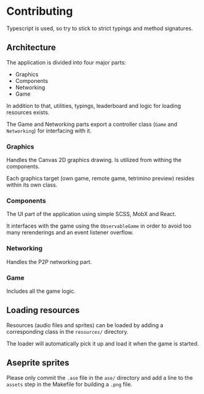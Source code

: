 # Contributing

Typescript is used, so try to stick to strict typings and method signatures.

## Architecture

The application is divided into four major parts:

 * Graphics
 * Components
 * Networking
 * Game

In addition to that, utilities, typings, leaderboard and logic for loading resources exists.

The Game and Networking parts export a controller class (`Game` and `Networking`) for interfacing with it.

### Graphics

Handles the Canvas 2D graphics drawing. Is utilized from withing the components.

Each graphics target (own game, remote game, tetrimino preview) resides within its own class.

### Components

The UI part of the application using simple SCSS, MobX and React.

It interfaces with the game using the `ObservableGame` in order to avoid too many rerenderings and an event listener overflow.

### Networking

Handles the P2P networking part.

### Game

Includes all the game logic.


## Loading resources

Resources (audio files and sprites) can be loaded by adding a corresponding class in the `resources/` directory.

The loader will automatically pick it up and load it when the game is started.

## Aseprite sprites

Please only commit the `.ase` file in the `ase/` directory and add a line to the `assets` step in the Makefile for building a `.png` file.
